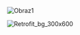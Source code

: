 ![Obraz1](https://github.com/user-attachments/assets/5de826dd-6f1b-48da-8d6b-d665d02ba0cc)

![Retrofit_bg_300x600](https://github.com/user-attachments/assets/aae88358-70b6-45f4-b5d1-14375b2d67c0)
